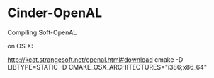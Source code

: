 Cinder-OpenAL
=============

Compiling Soft-OpenAL

on OS X:

http://kcat.strangesoft.net/openal.html#download
cmake -D LIBTYPE=STATIC -D CMAKE_OSX_ARCHITECTURES="i386;x86_64"

